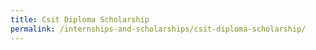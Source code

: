 ```yaml
---
title: Csit Diploma Scholarship
permalink: /internships-and-scholarships/csit-diploma-scholarship/
---
```

